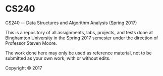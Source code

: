 # CS240

CS240 -- Data Structures and Algorithm Analysis (Spring 2017)

This is a repository of all assignments, labs, projects, and tests done at Binghamton University in the Spring 2017 semester under the direction of Professor Steven Moore.

The work done here may only be used as reference material, not to be submitted as your own work, with or without edits.

Copyright © 2017
